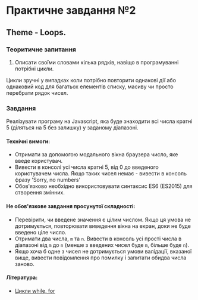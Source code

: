 # Практичне завдання №2

## Theme - Loops.

### Теоритичне запитання
1. Описати своїми словами кілька рядків, навіщо в програмуванні потрібні цикли.

  Цикли зручні у випадках коли потрібно повторити однакові дії або однаковий код для багатьох елементів списку, масиву чи просто перебрати рядок чисел. 

### Завдання
Реалізувати програму на Javascript, яка буде знаходити всі числа кратні 5 (діляться на 5 без залишку) у заданому діапазоні.

#### Технічні вимоги:

- Отримати за допомогою модального вікна браузера число, яке введе користувач.
- Вивести в консолі усі числа кратні 5, від 0 до введеного користувачем числа. Якщо таких чисел немає - вивести в консоль фразу 'Sorry, no numbers'
- Обов'язково необхідно використовувати синтаксис ES6 (ES2015) для створення змінних.

#### Не обов'язкове завдання просунутої складності:
- Перевірити, чи введене значення є цілим числом. Якщо ця умова не дотримується, повторювати виведення вікна на екран, доки не буде введено ціле число.
- Отримати два числа, `m` та `n`. Вивести в консоль усі прості числа в діапазоні від `m` до `n` (менше з введених чисел буде `m`, більше буде `n`). 
- Якщо хоча б одне з чисел не дотримується умови валідації, вказаної вище, вивести повідомлення про помилку і запитати обидва числа заново.

#### Література:
- [Цикли while, for](https://learn.javascript.ru/while-for)

<!-- ## Теоретический вопрос

1. Описать своими словами в несколько строчек, зачем в программировании нужны циклы.

## Задание

Реализовать программу на Javascript, которая будет находить все числа кратные 5 (делятся на 5 без остатка) в заданном диапазоне.

#### Технические требования:

- Считать с помощью модального окна браузера число, которое введет пользователь.
- Вывести в консоли все числа кратные 5, от 0 до введенного пользователем числа. Если таких чисел нету - вывести в консоль фразу `Sorry, no numbers'
- Обязательно необходимо использовать синтаксис ES6 (ES2015) при создании переменных.

#### Не обязательное задание продвинутой сложности:

- Проверить, что введенное значение является целым числом. Если данное условие не соблюдается, повторять вывод окна на экран до тех пор, пока не будет введено целое число.
- Считать два числа, `m` и `n`. Вывести в консоль все простые числа (http://ru.math.wikia.com/wiki/%D0%9F%D1%80%D0%BE%D1%81%D1%82%D0%BE%D0%B5_%D1%87%D0%B8%D1%81%D0%BB%D0%BE)
  в диапазоне от `m` до `n` (меньшее из введенных чисел будет `m`, бОльшее будет `n`). Если хотя бы одно из чисел не соблюдает условие валидации, указанное выше, вывести сообщение об ошибке, и спросить оба числа заново.

#### Литература:

- [Циклы while, for](https://learn.javascript.ru/while-for) -->
